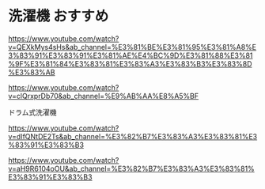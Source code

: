 # 洗濯機 おすすめ
https://www.youtube.com/watch?v=QEXkMys4sHs&ab_channel=%E3%81%BE%E3%81%95%E3%81%A8%E3%83%91%E3%83%91%E3%81%AE%E4%BC%9D%E3%81%88%E3%81%9F%E3%81%84%E3%83%81%E3%83%A3%E3%83%B3%E3%83%8D%E3%83%AB

https://www.youtube.com/watch?v=clQrxprDb70&ab_channel=%E9%AB%AA%E8%A5%BF

ドラム式洗濯機

https://www.youtube.com/watch?v=dIfQNtDE2Ts&ab_channel=%E3%82%B7%E3%83%A3%E3%83%81%E3%83%91%E3%83%B3

https://www.youtube.com/watch?v=aH9R6104oOU&ab_channel=%E3%82%B7%E3%83%A3%E3%83%81%E3%83%91%E3%83%B3

